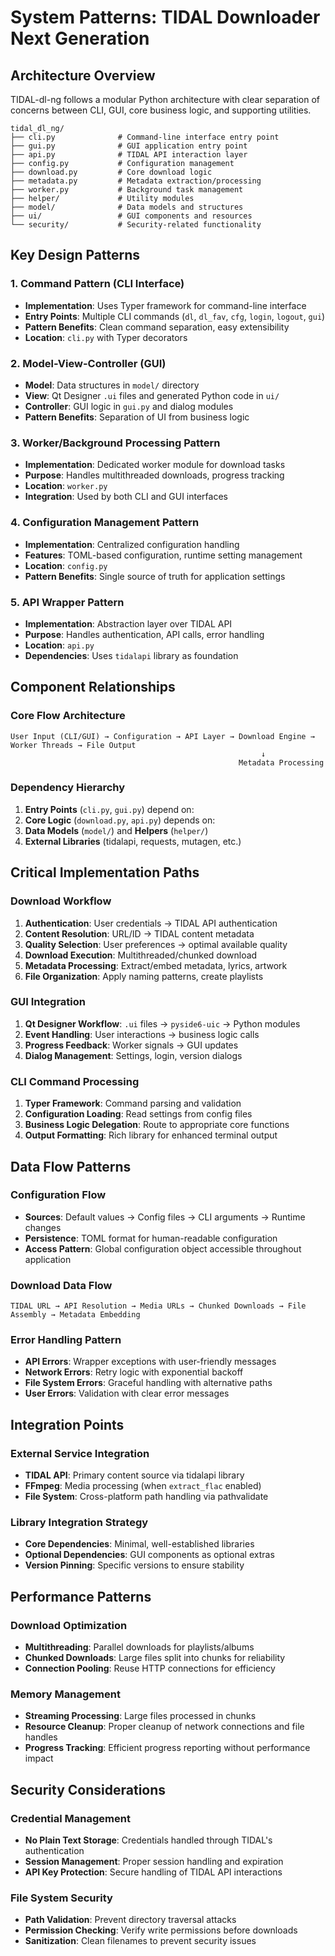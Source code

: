 # System Patterns: TIDAL Downloader Next Generation

## Architecture Overview

TIDAL-dl-ng follows a modular Python architecture with clear separation of concerns between CLI, GUI, core business logic, and supporting utilities.

```
tidal_dl_ng/
├── cli.py              # Command-line interface entry point
├── gui.py              # GUI application entry point
├── api.py              # TIDAL API interaction layer
├── config.py           # Configuration management
├── download.py         # Core download logic
├── metadata.py         # Metadata extraction/processing
├── worker.py           # Background task management
├── helper/             # Utility modules
├── model/              # Data models and structures
├── ui/                 # GUI components and resources
└── security/           # Security-related functionality
```

## Key Design Patterns

### 1. Command Pattern (CLI Interface)
- **Implementation**: Uses Typer framework for command-line interface
- **Entry Points**: Multiple CLI commands (`dl`, `dl_fav`, `cfg`, `login`, `logout`, `gui`)
- **Pattern Benefits**: Clean command separation, easy extensibility
- **Location**: `cli.py` with Typer decorators

### 2. Model-View-Controller (GUI)
- **Model**: Data structures in `model/` directory
- **View**: Qt Designer `.ui` files and generated Python code in `ui/`
- **Controller**: GUI logic in `gui.py` and dialog modules
- **Pattern Benefits**: Separation of UI from business logic

### 3. Worker/Background Processing Pattern
- **Implementation**: Dedicated worker module for download tasks
- **Purpose**: Handles multithreaded downloads, progress tracking
- **Location**: `worker.py`
- **Integration**: Used by both CLI and GUI interfaces

### 4. Configuration Management Pattern
- **Implementation**: Centralized configuration handling
- **Features**: TOML-based configuration, runtime setting management
- **Location**: `config.py`
- **Pattern Benefits**: Single source of truth for application settings

### 5. API Wrapper Pattern
- **Implementation**: Abstraction layer over TIDAL API
- **Purpose**: Handles authentication, API calls, error handling
- **Location**: `api.py`
- **Dependencies**: Uses `tidalapi` library as foundation

## Component Relationships

### Core Flow Architecture
```
User Input (CLI/GUI) → Configuration → API Layer → Download Engine → Worker Threads → File Output
                                                        ↓
                                                   Metadata Processing
```

### Dependency Hierarchy
1. **Entry Points** (`cli.py`, `gui.py`) depend on:
2. **Core Logic** (`download.py`, `api.py`) depends on:
3. **Data Models** (`model/`) and **Helpers** (`helper/`)
4. **External Libraries** (tidalapi, requests, mutagen, etc.)

## Critical Implementation Paths

### Download Workflow
1. **Authentication**: User credentials → TIDAL API authentication
2. **Content Resolution**: URL/ID → TIDAL content metadata
3. **Quality Selection**: User preferences → optimal available quality
4. **Download Execution**: Multithreaded/chunked download
5. **Metadata Processing**: Extract/embed metadata, lyrics, artwork
6. **File Organization**: Apply naming patterns, create playlists

### GUI Integration
1. **Qt Designer Workflow**: `.ui` files → `pyside6-uic` → Python modules
2. **Event Handling**: User interactions → business logic calls
3. **Progress Feedback**: Worker signals → GUI updates
4. **Dialog Management**: Settings, login, version dialogs

### CLI Command Processing
1. **Typer Framework**: Command parsing and validation
2. **Configuration Loading**: Read settings from config files
3. **Business Logic Delegation**: Route to appropriate core functions
4. **Output Formatting**: Rich library for enhanced terminal output

## Data Flow Patterns

### Configuration Flow
- **Sources**: Default values → Config files → CLI arguments → Runtime changes
- **Persistence**: TOML format for human-readable configuration
- **Access Pattern**: Global configuration object accessible throughout application

### Download Data Flow
```
TIDAL URL → API Resolution → Media URLs → Chunked Downloads → File Assembly → Metadata Embedding
```

### Error Handling Pattern
- **API Errors**: Wrapper exceptions with user-friendly messages  
- **Network Errors**: Retry logic with exponential backoff
- **File System Errors**: Graceful handling with alternative paths
- **User Errors**: Validation with clear error messages

## Integration Points

### External Service Integration
- **TIDAL API**: Primary content source via tidalapi library
- **FFmpeg**: Media processing (when `extract_flac` enabled)
- **File System**: Cross-platform path handling via pathvalidate

### Library Integration Strategy
- **Core Dependencies**: Minimal, well-established libraries
- **Optional Dependencies**: GUI components as optional extras
- **Version Pinning**: Specific versions to ensure stability

## Performance Patterns

### Download Optimization
- **Multithreading**: Parallel downloads for playlists/albums
- **Chunked Downloads**: Large files split into chunks for reliability
- **Connection Pooling**: Reuse HTTP connections for efficiency

### Memory Management
- **Streaming Processing**: Large files processed in chunks
- **Resource Cleanup**: Proper cleanup of network connections and file handles
- **Progress Tracking**: Efficient progress reporting without performance impact

## Security Considerations

### Credential Management
- **No Plain Text Storage**: Credentials handled through TIDAL's authentication
- **Session Management**: Proper session handling and expiration
- **API Key Protection**: Secure handling of TIDAL API interactions

### File System Security
- **Path Validation**: Prevent directory traversal attacks
- **Permission Checking**: Verify write permissions before downloads
- **Sanitization**: Clean filenames to prevent security issues
